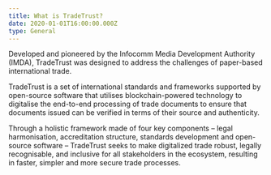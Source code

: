 ```yaml
---
title: What is TradeTrust?
date: 2020-01-01T16:00:00.000Z
type: General
---
```


Developed and pioneered by the Infocomm Media Development Authority (IMDA), TradeTrust was designed to address the challenges of paper-based international trade. 

TradeTrust is a set of international standards and frameworks supported by open-source software that utilises blockchain-powered technology to digitalise the end-to-end processing of trade documents to ensure that documents issued can be verified in terms of their source and authenticity. 

Through a holistic framework made of four key components – legal harmonisation, accreditation structure, standards development and open-source software – TradeTrust seeks to make digitalized trade robust, legally recognisable, and inclusive for all stakeholders in the ecosystem, resulting in faster, simpler and more secure trade processes.
